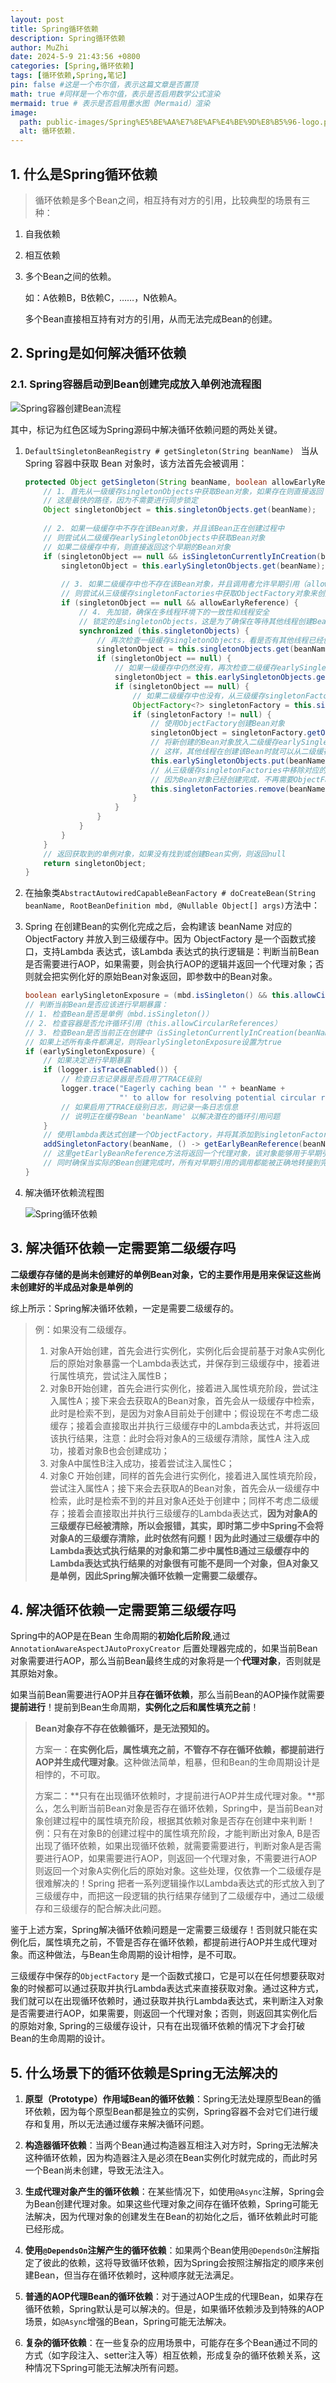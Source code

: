 ```yaml
---
layout: post
title: Spring循环依赖
description: Spring循环依赖
author: MuZhi
date: 2024-5-9 21:43:56 +0800
categories: [Spring,循环依赖]
tags: [循环依赖,Spring,笔记]
pin: false #这是一个布尔值，表示这篇文章是否置顶
math: true #同样是一个布尔值，表示是否启用数学公式渲染
mermaid: true # 表示是否启用墨水图（Mermaid）渲染
image:
  path: public-images/Spring%E5%BE%AA%E7%8E%AF%E4%BE%9D%E8%B5%96-logo.png
  alt: 循环依赖.
---
```



## 1. 什么是Spring循环依赖

> 循环依赖是多个Bean之间，相互持有对方的引用，比较典型的场景有三种：

1. 自我依赖

2. 相互依赖

3. 多个Bean之间的依赖。

   如：A依赖B，B依赖C，……，N依赖A。

   多个Bean直接相互持有对方的引用，从而无法完成Bean的创建。

## 2. Spring是如何解决循环依赖

### 2.1. Spring容器启动到Bean创建完成放入单例池流程图

![Spring容器创建Bean流程](https://raw.githubusercontent.com/MuzhiCoder/MuZhiCoderImages/main/public-images/Spring%E5%AE%B9%E5%99%A8%E5%88%9B%E5%BB%BABean%E6%B5%81%E7%A8%8B.png)

其中，标记为红色区域为Spring源码中解决循环依赖问题的两处关键。

1. `DefaultSingletonBeanRegistry # getSingleton(String beanName) `  当从 Spring 容器中获取 Bean 对象时，该方法首先会被调用：

   ```java
   protected Object getSingleton(String beanName, boolean allowEarlyReference) {
       // 1. 首先从一级缓存singletonObjects中获取Bean对象，如果存在则直接返回
       // 这是最快的路径，因为不需要进行同步锁定
       Object singletonObject = this.singletonObjects.get(beanName);
       
       // 2. 如果一级缓存中不存在该Bean对象，并且该Bean正在创建过程中
       // 则尝试从二级缓存earlySingletonObjects中获取Bean对象
       // 如果二级缓存中有，则直接返回这个早期的Bean对象
       if (singletonObject == null && isSingletonCurrentlyInCreation(beanName)) {
           singletonObject = this.earlySingletonObjects.get(beanName);
           
           // 3. 如果二级缓存中也不存在该Bean对象，并且调用者允许早期引用（allowEarlyReference为true）
           // 则尝试从三级缓存singletonFactories中获取ObjectFactory对象来创建Bean
           if (singletonObject == null && allowEarlyReference) {
               // 4. 先加锁，确保在多线程环境下的一致性和线程安全
               // 锁定的是singletonObjects，这是为了确保在等待其他线程创建Bean时，不会有其他线程进行干扰
               synchronized (this.singletonObjects) {
                   // 再次检查一级缓存singletonObjects，看是否有其他线程已经创建了该Bean
                   singletonObject = this.singletonObjects.get(beanName);
                   if (singletonObject == null) {
                       // 如果一级缓存中仍然没有，再次检查二级缓存earlySingletonObjects
                       singletonObject = this.earlySingletonObjects.get(beanName);
                       if (singletonObject == null) {
                           // 如果二级缓存中也没有，从三级缓存singletonFactories中获取ObjectFactory
                           ObjectFactory<?> singletonFactory = this.singletonFactories.get(beanName);
                           if (singletonFactory != null) {
                               // 使用ObjectFactory创建Bean对象
                               singletonObject = singletonFactory.getObject();
                               // 将新创建的Bean对象放入二级缓存earlySingletonObjects中
                               // 这样，其他线程在创建该Bean时就可以从二级缓存中获取到早期引用
                               this.earlySingletonObjects.put(beanName, singletonObject);
                               // 从三级缓存singletonFactories中移除对应的ObjectFactory
                               // 因为Bean对象已经创建完成，不再需要ObjectFactory
                               this.singletonFactories.remove(beanName);
                           }
                       }
                   }
               }
           }
       }
       // 返回获取到的单例对象，如果没有找到或创建Bean实例，则返回null
       return singletonObject;
   }
   ```

2. 在抽象类`AbstractAutowiredCapableBeanFactory # doCreateBean(String beanName, RootBeanDefinition mbd, @Nullable Object[] args)`方法中：

  1. Spring 在创建Bean的实例化完成之后，会构建该 beanName 对应的 ObjectFactory 并放入到三级缓存中。因为 ObjectFactory 是一个函数式接口，支持Lambda 表达式，该Lambda 表达式的执行逻辑是：判断当前Bean 是否需要进行AOP，如果需要，则会执行AOP的逻辑并返回一个代理对象；否则就会把实例化好的原始Bean对象返回，即参数中的Bean对象。

     ```java
     boolean earlySingletonExposure = (mbd.isSingleton() && this.allowCircularReferences && isSingletonCurrentlyInCreation(beanName));
     // 判断当前Bean是否应该进行早期暴露：
     // 1. 检查Bean是否是单例（mbd.isSingleton()）
     // 2. 检查容器是否允许循环引用（this.allowCircularReferences）
     // 3. 检查Bean是否当前正在创建中（isSingletonCurrentlyInCreation(beanName)）
     // 如果上述所有条件都满足，则将earlySingletonExposure设置为true
     if (earlySingletonExposure) {
         // 如果决定进行早期暴露
         if (logger.isTraceEnabled()) {
             // 检查日志记录器是否启用了TRACE级别
             logger.trace("Eagerly caching bean '" + beanName +
                          "' to allow for resolving potential circular references");
             // 如果启用了TRACE级别日志，则记录一条日志信息
             // 说明正在缓存Bean 'beanName' 以解决潜在的循环引用问题
         }
         // 使用lambda表达式创建一个ObjectFactory，并将其添加到singletonFactories缓存中
         addSingletonFactory(beanName, () -> getEarlyBeanReference(beanName, mbd, bean));
         // 这里getEarlyBeanReference方法将返回一个代理对象，该对象能够用于早期引用，
         // 同时确保当实际的Bean创建完成时，所有对早期引用的调用都能被正确地转接到完全初始化的Bean上
     }
     ```

  2. 解决循环依赖流程图

     ![Spring循环依赖](https://raw.githubusercontent.com/MuzhiCoder/MuZhiCoderImages/main/public-images/Spring%E5%BE%AA%E7%8E%AF%E4%BE%9D%E8%B5%96.png)

## 3.  解决循环依赖一定需要第二级缓存吗

**二级缓存存储的是尚未创建好的单例Bean对象，它的主要作用是用来保证这些尚未创建好的半成品对象是单例的**

综上所示：Spring解决循环依赖，一定是需要二级缓存的。

> 例：如果没有二级缓存。
>
> 1. 对象A开始创建，首先会进行实例化，实例化后会提前基于对象A实例化后的原始对象暴露一个Lambda表达式，并保存到三级缓存中，接着进行属性填充，尝试注入属性B；
> 2. 对象B开始创建，首先会进行实例化，接着进入属性填充阶段，尝试注入属性A；接下来会去获取A的Bean对象，首先会从一级缓存中检索，此时是检索不到，是因为对象A目前处于创建中；假设现在不考虑二级缓存；接着会直接取出并执行三级缓存中的Lambda表达式，并将返回该执行结果，注意：此时会将对象A的三级缓存清除，属性A 注入成功，接着对象B也会创建成功；
> 3. 对象A中属性B注入成功，接着尝试注入属性C；
> 4. 对象C 开始创建，同样的首先会进行实例化，接着进入属性填充阶段，尝试注入属性A；接下来会去获取A的Bean对象，首先会从一级缓存中检索，此时是检索不到的并且对象A还处于创建中；同样不考虑二级缓存；接着会直接取出并执行三级缓存的Lambda表达式，**因为对象A的三级缓存已经被清除，所以会报错，其实，即时第二步中Spring不会将对象A的三级缓存清除，此时依然有问题！因为此时通过三级缓存中的Lambda表达式执行结果的对象和第二步中属性B通过三级缓存中的Lambda表达式执行结果的对象很有可能不是同一个对象，但A对象又是单例，因此Spring解决循环依赖一定需要二级缓存。**

## 4. 解决循环依赖一定需要第三级缓存吗

Spring中的AOP是在Bean 生命周期的**初始化后阶段**,通过 `AnnotationAwareAspectJAutoProxyCreator` 后置处理器完成的，如果当前Bean对象需要进行AOP，那么当前Bean最终生成的对象将是一个**代理对象**，否则就是其原始对象。

如果当前Bean需要进行AOP并且**存在循环依赖**，那么当前Bean的AOP操作就需要**提前进行**！提前到Bean生命周期，**实例化之后和属性填充之前**！

> **Bean对象存不存在依赖循环，是无法预知的。**
>
> 方案一：**在实例化后，属性填充之前，不管存不存在循环依赖，都提前进行AOP并生成代理对象**。这种做法简单，粗暴，但和Bean的生命周期设计是相悖的，不可取。
>
> 方案二：**只有在出现循环依赖时，才提前进行AOP并生成代理对象。**那么，怎么判断当前Bean对象是否存在循环依赖，Spring中，是当前Bean对象创建过程中的属性填充阶段，根据其依赖对象是否存在创建中来判断！例：只有在对象B的创建过程中的属性填充阶段，才能判断出对象A, B是否出现了循环依赖，如果出现循环依赖，就需要需要进行，判断对象A是否需要进行AOP，如果需要进行AOP，则返回一个代理对象，不需要进行AOP 则返回一个对象A实例化后的原始对象。这些处理，仅依靠一个二级缓存是很难解决的！Spring 把者一系列逻辑操作以Lambda表达式的形式放入到了三级缓存中，而把这一段逻辑的执行结果存储到了二级缓存中，通过二级缓存和三级缓存的配合解决此问题。

鉴于上述方案，Spring解决循环依赖问题是一定需要三级缓存！否则就只能在实例化后，属性填充之前，不管是否存在循环依赖，都提前进行AOP并生成代理对象。而这种做法，与Bean生命周期的设计相悖，是不可取。

三级缓存中保存的`ObjectFactory` 是一个函数式接口，它是可以在任何想要获取对象的时候都可以通过获取并执行Lambda表达式来直接获取对象。通过这种方式，我们就可以在出现循环依赖时，通过获取并执行Lambda表达式，来判断注入对象是否需要进行AOP，如果需要，则返回一个代理对象；否则，则返回其实例化后的原始对象, Spring的三级缓存设计，只有在出现循环依赖的情况下才会打破Bean的生命周期的设计。

## 5. 什么场景下的循环依赖是Spring无法解决的

1. **原型（Prototype）作用域Bean的循环依赖**：Spring无法处理原型Bean的循环依赖，因为每个原型Bean都是独立的实例，Spring容器不会对它们进行缓存和复用，所以无法通过缓存来解决循环问题。

2. **构造器循环依赖**：当两个Bean通过构造器互相注入对方时，Spring无法解决这种循环依赖，因为构造器注入是必须在Bean实例化时就完成的，而此时另一个Bean尚未创建，导致无法注入。

3. **生成代理对象产生的循环依赖**：在某些情况下，如使用`@Async`注解，Spring会为Bean创建代理对象。如果这些代理对象之间存在循环依赖，Spring可能无法解决，因为代理对象的创建发生在Bean的初始化之后，循环依赖此时可能已经形成。

4. **使用`@DependsOn`注解产生的循环依赖**：如果两个Bean使用`@DependsOn`注解指定了彼此的依赖，这将导致循环依赖，因为Spring会按照注解指定的顺序来创建Bean，但当存在循环依赖时，这种顺序就无法满足。

5. **普通的AOP代理Bean的循环依赖**：对于通过AOP生成的代理Bean，如果存在循环依赖，Spring默认是可以解决的。但是，如果循环依赖涉及到特殊的AOP场景，如`@Async`增强的Bean，Spring可能无法解决。

6. **复杂的循环依赖**：在一些复杂的应用场景中，可能存在多个Bean通过不同的方式（如字段注入、setter注入等）相互依赖，形成复杂的循环依赖关系，这种情况下Spring可能无法解决所有问题。
